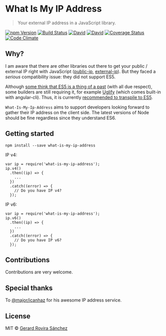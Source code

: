 # What Is My IP Address

> Your external IP address in a JavaScript library.

[![npm Version](https://img.shields.io/npm/v/what-is-my-ip-address.svg)](https://www.npmjs.com/package/what-is-my-ip-address)
[![Build Status](https://travis-ci.org/zurfyx/what-is-my-ip-address.svg?branch=master)](https://travis-ci.org/zurfyx/what-is-my-ip-address)
[![David](https://david-dm.org/zurfyx/what-is-my-ip-address.svg)](https://david-dm.org/zurfyx/what-is-my-ip-address)
[![David](https://david-dm.org/zurfyx/what-is-my-ip-address/dev-status.svg)](https://david-dm.org/zurfyx/what-is-my-ip-address#info=devDependencies)
[![Coverage Status](https://coveralls.io/repos/github/zurfyx/what-is-my-ip-address/badge.svg?branch=master)](https://coveralls.io/github/zurfyx/what-is-my-ip-address?branch=master)
[![Code Climate](https://codeclimate.com/github/zurfyx/what-is-my-ip-address/badges/gpa.svg)](https://codeclimate.com/github/zurfyx/what-is-my-ip-address)

## Why?

I am aware that there are other libraries out there to get your public / external IP right with JavaScript ([public-ip](https://www.npmjs.com/package/public-ip), [external-ip](https://www.npmjs.com/package/external-ip)). But they faced a *serious* compatibility issue: they did not support ES5.

Although [some think that ES5 is a thing of a past](https://github.com/sindresorhus/ama/issues/446#issuecomment-281014491) (with all due respect), some builders are still requiring it, for example [Uglify](https://github.com/angular/angular-cli/issues/6370) (which comes built-in with angular-cli). Thus, it is currently [recommended to transpile to ES5](https://github.com/facebookincubator/create-react-app/issues/1125#issuecomment-264158377).

`What-Is-My-Ip-Address` aims to support developers looking forward to gather their IP address on the client side. The latest versions of Node should be fine regardless since they understand ES6.

## Getting started

`npm install --save what-is-my-ip-address`

IP v4:
```
var ip = require('what-is-my-ip-address');
ip.v4()
  .then((ip) => {
    ...
  })
  .catch((error) => {
    // Do you have IP v4?
  });
```

IP v6:
```
var ip = require('what-is-my-ip-address');
ip.v6()
  .then((ip) => {
    ...
  })
  .catch((error) => {
    // Do you have IP v6?
  });
```

## Contributions

Contributions are very welcome.

## Special thanks

To [@major/icanhaz](https://github.com/major/icanhaz) for his awesome IP address service.

## License

MIT © [Gerard Rovira Sánchez](//zurfyx.com)